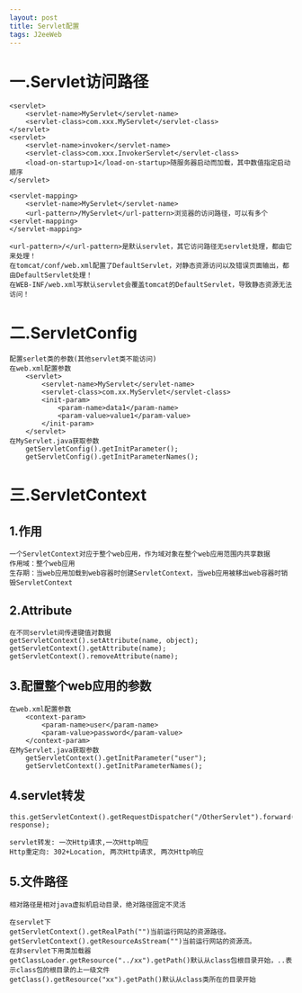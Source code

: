 ```yaml
---
layout: post
title: Servlet配置
tags: J2eeWeb
---
```

# 一.Servlet访问路径
	<servlet>
		<servlet-name>MyServlet</servlet-name>
		<servlet-class>com.xxx.MyServlet</servlet-class>
	</servlet>
	<servlet>
		<servlet-name>invoker</servlet-name>
		<servlet-class>com.xxx.InvokerServlet</servlet-class>
		<load-on-startup>1</load-on-startup>随服务器启动而加载，其中数值指定启动顺序
	</servlet>
	
	<servlet-mapping>
		<servlet-name>MyServlet</servlet-name>
		<url-pattern>/MyServlet</url-pattern>浏览器的访问路径，可以有多个<servlet-mapping>
	</servlet-mapping>	

	<url-pattern>/</url-pattern>是默认servlet，其它访问路径无servlet处理，都由它来处理！
	在tomcat/conf/web.xml配置了DefaultServlet，对静态资源访问以及错误页面输出，都由DefaultServlet处理！
	在WEB-INF/web.xml写默认servlet会覆盖tomcat的DefaultServlet，导致静态资源无法访问！			
						
# 二.ServletConfig
	配置serlet类的参数(其他servlet类不能访问)
	在web.xml配置参数
		<servlet>
			<servlet-name>MyServlet</servlet-name>
			<servlet-class>com.xx.MyServlet</servlet-class>
			<init-param>
				<param-name>data1</param-name>
				<param-value>value1</param-value>
			</init-param>
		</servlet>
	在MyServlet.java获取参数
		getServletConfig().getInitParameter();
		getServletConfig().getInitParameterNames();    
    
# 三.ServletContext

## 1.作用
	一个ServletContext对应于整个web应用，作为域对象在整个web应用范围内共享数据
	作用域：整个web应用
	生存期：当web应用加载到web容器时创建ServletContext，当web应用被移出web容器时销毁ServletContext
	
## 2.Attribute
	在不同servlet间传递键值对数据
	getServletContext().setAttribute(name, object);
	getServletContext().getAttribute(name);
	getServletContext().removeAttribute(name);

## 3.配置整个web应用的参数
	在web.xml配置参数
		<context-param>
			<param-name>user</param-name>
			<param-value>password</param-value>
		</context-param>
	在MyServlet.java获取参数
		getServletContext().getInitParameter("user");
		getServletContext().getInitParameterNames();

## 4.servlet转发
	this.getServletContext().getRequestDispatcher("/OtherServlet").forward(request, response);
								 
	servlet转发: 一次Http请求,一次Http响应
	Http重定向: 302+Location, 两次Http请求, 两次Http响应


## 5.文件路径										
	相对路径是相对java虚拟机启动目录，绝对路径固定不灵活
	
	在servlet下
	getServletContext().getRealPath("")当前运行网站的资源路径。
	getServletContext().getResourceAsStream("")当前运行网站的资源流。
	在非servlet下用类加载器
	getClassLoader.getResource("../xx").getPath()默认从class包根目录开始，..表示class包的根目录的上一级文件
	getClass().getResource("xx").getPath()默认从class类所在的目录开始